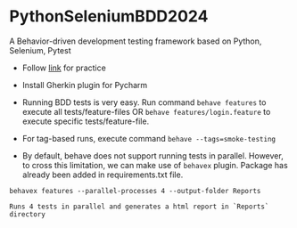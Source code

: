 # PythonSeleniumBDD2024

A Behavior-driven development testing framework based on Python, Selenium, Pytest

* Follow [link](https://www.youtube.com/watch?v=t8T5LWIO24I&t=1s) for practice

* Install Gherkin plugin for Pycharm

* Running BDD tests is very easy. Run command `behave features` to execute all tests/feature-files
  OR `behave features/login.feature` to execute specific tests/feature-file.

* For tag-based runs, execute command `behave --tags=smoke-testing`

* By default, behave does not support running tests in parallel. However, to cross this limitation, we can make use
  of `behavex` plugin. Package has already been added in requirements.txt file.

```
behavex features --parallel-processes 4 --output-folder Reports

Runs 4 tests in parallel and generates a html report in `Reports` directory
```